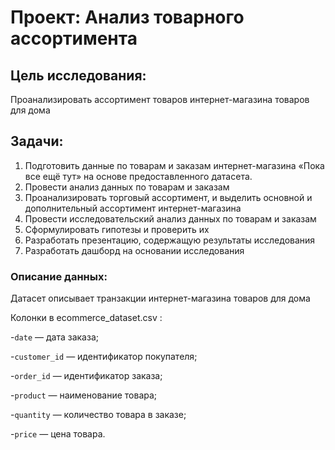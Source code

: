 # Проект: Анализ товарного ассортимента
## Цель исследования:
Проанализировать ассортимент товаров интернет-магазина товаров для дома

## Задачи:
1. Подготовить данные по товарам и заказам интернет-магазина «Пока все ещё тут» на основе предоставленного датасета.
2. Провести анализ данных по товарам и заказам
3. Проанализировать торговый ассортимент, и выделить основной и дополнительный ассортимент интернет-магазина
4. Провести исследовательский анализ данных по товарам и заказам
5. Сформулировать гипотезы и проверить их
6. Разработать презентацию, содержащую результаты исследования
7. Разработать дашборд на основании исследования
   
### Описание данных:
Датасет описывает транзакции интернет-магазина товаров для дома

Колонки в ecommerce_dataset.csv :

-`date` — дата заказа;

-`customer_id` — идентификатор покупателя;

-`order_id` — идентификатор заказа;

-`product` — наименование товара;

-`quantity` — количество товара в заказе;

-`price` — цена товара.
